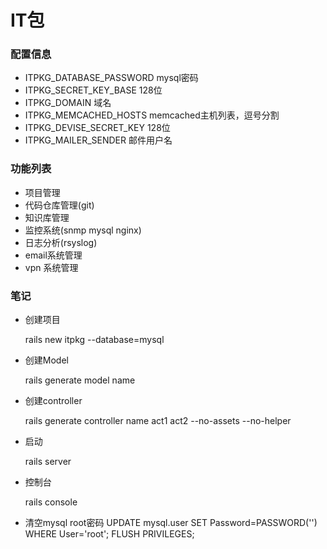 IT包
=====

### 配置信息
 * ITPKG_DATABASE_PASSWORD mysql密码
 * ITPKG_SECRET_KEY_BASE 128位
 * ITPKG_DOMAIN 域名
 * ITPKG_MEMCACHED_HOSTS memcached主机列表，逗号分割
 * ITPKG_DEVISE_SECRET_KEY 128位
 * ITPKG_MAILER_SENDER 邮件用户名

### 功能列表

 * 项目管理
 * 代码仓库管理(git)
 * 知识库管理
 * 监控系统(snmp mysql nginx)
 * 日志分析(rsyslog)
 * email系统管理
 * vpn 系统管理

### 笔记

 * 创建项目

    rails new itpkg --database=mysql

 * 创建Model

    rails generate model name

 * 创建controller

   rails generate controller name act1 act2  --no-assets --no-helper

 * 启动

    rails server

 * 控制台

    rails console


 * 清空mysql root密码
    UPDATE mysql.user SET Password=PASSWORD('') WHERE User='root';
    FLUSH PRIVILEGES; 




